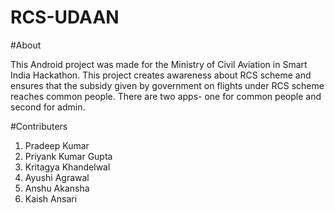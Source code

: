 # RCS-UDAAN



#About

This Android project was made for the Ministry of Civil Aviation in Smart India Hackathon. This project creates awareness about RCS 
scheme and ensures that the subsidy given by government on flights under RCS scheme reaches common people. There are two apps-
one for common people and second for admin.

#Contributers

1. Pradeep Kumar
2. Priyank Kumar Gupta
3. Kritagya Khandelwal
4. Ayushi Agrawal
5. Anshu Akansha
6. Kaish Ansari

